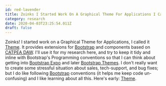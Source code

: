 ```yaml
---
id: red-lavender
title: Zoinks I Started Work On A Graphical Theme For Applications I Called It Theme It Provides Extensions For Bootstrap And
category: research
date: 2020-04-03T23:25:54.011Z
draft: false
---
```


Zoinks! I started work on a Graphical Theme for Applications, I called it [Theme][1]. It provides extensions for [Bootstrap][2] and components based on [CATPEA DAW][3]. I'll use it for my research here, and try to keep it tidy and inline with Bootstrap's Programming conventions so that I can think about getting into [Bootstrap Expo][4] and later [Bootstrap Themes][5]. I don't really want to create some stressful situation about sales, tech-support, and bug fixes; but I do like following [Bootstrap][6] conventions (it helps me keep code un-confusing) and I like learning about all this. Here's early: [Theme][7].

[1]: /theme
[2]: https://getbootstrap.com/
[3]: /daw
[4]: https://expo.getbootstrap.com/
[5]: https://themes.getbootstrap.com/
[6]: https://getbootstrap.com/
[7]: /theme